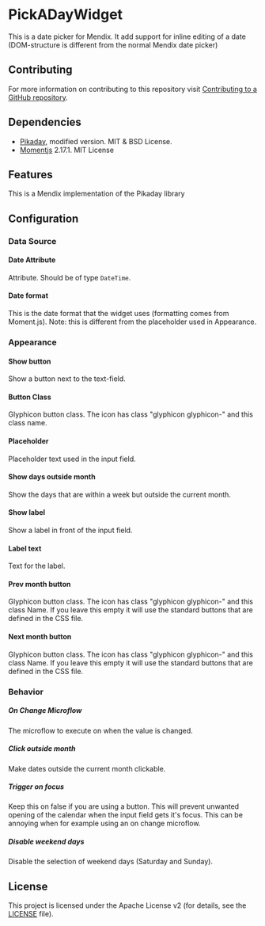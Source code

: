 # PickADayWidget

This is a date picker for Mendix. It add support for inline editing of a date (DOM-structure is different from the normal Mendix date picker)

## Contributing

For more information on contributing to this repository visit [Contributing to a GitHub repository](https://docs.mendix.com/howto50/contributing-to-a-github-repository).

## Dependencies

- [Pikaday](https://github.com/dbushell/Pikaday), modified version. MIT & BSD License.
- [Momentjs](momentjs.com) 2.17.1. MIT License

## Features

This is a Mendix implementation of the Pikaday library

## Configuration

### Data Source

#### Date Attribute
Attribute. Should be of type `DateTime`.

#### Date format
This is the date format that the widget uses (formatting comes from Moment.js). Note: this is different from the placeholder used in Appearance.

### Appearance

#### Show button
Show a button next to the text-field.

#### Button Class
Glyphicon button class. The icon has class "glyphicon glyphicon-" and this class name.

#### Placeholder
Placeholder text used in the input field.

#### Show days outside month
Show the days that are within a week but outside the current month.

#### Show label
Show a label in front of the input field.

#### Label text
Text for the label.

#### Prev month button
Glyphicon button class. The icon has class "glyphicon glyphicon-" and this class Name. If you leave this empty it will use the standard buttons that are defined in the CSS file.

#### Next month button
Glyphicon button class. The icon has class "glyphicon glyphicon-" and this class Name. If you leave this empty it will use the standard buttons that are defined in the CSS file.

### Behavior

##### On Change Microflow
The microflow to execute on when the value is changed.

##### Click outside month
Make dates outside the current month clickable.

##### Trigger on focus
Keep this on false if you are using a button. This will prevent unwanted opening of the calendar when the input field gets it's focus. This can be annoying when for example using an on change microflow.

##### Disable weekend days
Disable the selection of weekend days (Saturday and Sunday).

## License

This project is licensed under the Apache License v2 (for details, see the [LICENSE](LICENSE) file).
